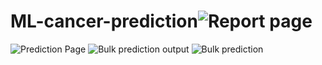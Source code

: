 # ML-cancer-prediction![Report page](https://github.com/Nanidodo/ML-cancer-prediction/assets/96429982/b7168070-a5bf-43f0-b476-e072a21d6f70)
![Prediction Page](https://github.com/Nanidodo/ML-cancer-prediction/assets/96429982/5ef4ee3e-6337-4e6c-89c5-e32e59d18916)
![Bulk prediction output](https://github.com/Nanidodo/ML-cancer-prediction/assets/96429982/242876bf-2d0f-419c-a4c6-5390ba778528)
![Bulk prediction](https://github.com/Nanidodo/ML-cancer-prediction/assets/96429982/44aa8478-e19c-4d83-bf71-2dacc3692c15)
